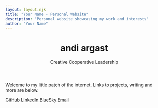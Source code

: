 ```yaml
---
layout: layout.njk
title: "Your Name - Personal Website"
description: "Personal website showcasing my work and interests"
author: "Your Name"
---
```


<header class="header">
    <h1 class="name">andi argast</h1>
    <p class="tagline">Creative Cooperative Leadership</p>
</header>

<section class="content">
    <p>Welcome to my little patch of the internet. Links to projects, writing and more are below. </p>
</section>

<footer class="footer">
    <nav class="social-links">
        <a href="https://github.com/yourusername" class="social-link" aria-label="GitHub">
            <span>GitHub</span>
        </a>
        <a href="https://linkedin.com/in/yourusername" class="social-link" aria-label="LinkedIn">
            <span>LinkedIn</span>
        </a>
        <a href="https://twitter.com/yourusername" class="social-link" aria-label="Twitter">
            <span>BlueSky</span>
        </a>
        <a href="mailto:your.email@example.com" class="social-link" aria-label="Email">
            <span>Email</span>
        </a>
    </nav>
</footer>

